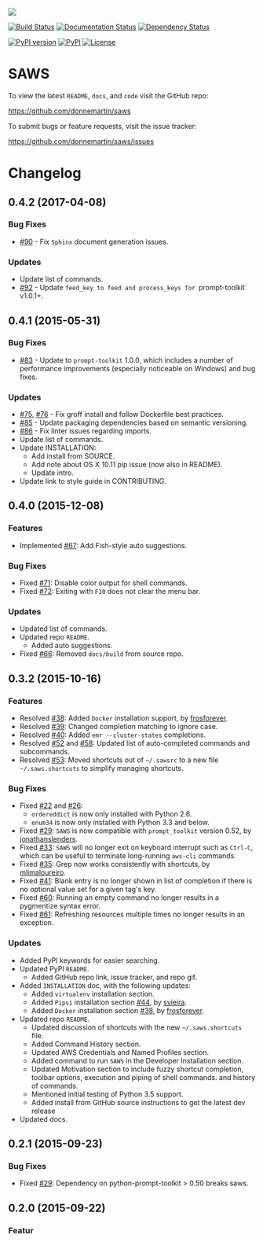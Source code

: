 ![](http://i.imgur.com/vzC5zmA.gif)

[![Build Status](https://travis-ci.org/donnemartin/saws.svg?branch=master)](https://travis-ci.org/donnemartin/saws) [![Documentation Status](https://readthedocs.org/projects/saws/badge/?version=latest)](http://saws.readthedocs.org/en/latest/?badge=latest) [![Dependency Status](https://gemnasium.com/donnemartin/saws.svg)](https://gemnasium.com/donnemartin/saws)

[![PyPI version](https://badge.fury.io/py/saws.svg)](http://badge.fury.io/py/saws) [![PyPI](https://img.shields.io/pypi/pyversions/saws.svg)](https://pypi.python.org/pypi/saws/) [![License](http://img.shields.io/:license-apache-blue.svg)](http://www.apache.org/licenses/LICENSE-2.0.html)

SAWS
====

To view the latest `README`, `docs`, and `code` visit the GitHub repo:

https://github.com/donnemartin/saws

To submit bugs or feature requests, visit the issue tracker:

https://github.com/donnemartin/saws/issues

Changelog
=========

0.4.2 (2017-04-08)
------------------

### Bug Fixes

* [#90](https://github.com/donnemartin/saws/pull/90) - Fix `Sphinx` document generation issues.

### Updates

* Update list of commands.
* [#92](https://github.com/donnemartin/saws/pull/92) - Update `feed_key to feed and process_keys for `prompt-toolkit` v1.0.1+.

0.4.1 (2015-05-31)
------------------

### Bug Fixes

* [#83](https://github.com/donnemartin/saws/pull/83) - Update to `prompt-toolkit` 1.0.0, which includes a number of performance improvements (especially noticeable on Windows) and bug fixes.

### Updates

* [#75](https://github.com/donnemartin/saws/pull/75), [#76](https://github.com/donnemartin/saws/pull/76) - Fix groff install and follow Dockerfile best practices.
* [#85](https://github.com/donnemartin/saws/pull/85) - Update packaging dependencies based on semantic versioning.
* [#86](https://github.com/donnemartin/saws/pull/86) - Fix linter issues regarding imports.
* Update list of commands.
* Update INSTALLATION:
    * Add install from SOURCE.
    * Add note about OS X 10.11 pip issue (now also in README).
    * Update intro.
* Update link to style guide in CONTRIBUTING.

0.4.0 (2015-12-08)
------------------

### Features

* Implemented [#67](https://github.com/donnemartin/saws/issues/67): Add Fish-style auto suggestions.

### Bug Fixes

* Fixed [#71](https://github.com/donnemartin/saws/issues/71): Disable color output for shell commands.
* Fixed [#72](https://github.com/donnemartin/saws/issues/72): Exiting with `F10` does not clear the menu bar.

### Updates

* Updated list of commands.
* Updated repo `README`.
    * Added auto suggestions.
* Fixed [#66](https://github.com/donnemartin/saws/issues/38): Removed `docs/build` from source repo.

0.3.2 (2015-10-16)
------------------

### Features

* Resolved [#38](https://github.com/donnemartin/saws/issues/38): Added `Docker` installation support, by [frosforever](https://github.com/frosforever).
* Resolved [#39](https://github.com/donnemartin/saws/issues/39): Changed completion matching to ignore case.
* Resolved [#40](https://github.com/donnemartin/saws/issues/40): Added `emr --cluster-states` completions.
* Resolved [#52](https://github.com/donnemartin/saws/issues/52) and [#58](https://github.com/donnemartin/saws/issues/58): Updated list of auto-completed commands and subcommands.
* Resolved [#53](https://github.com/donnemartin/saws/issues/53): Moved shortcuts out of `~/.sawsrc` to a new file `~/.saws.shortcuts` to simplify managing shortcuts.

### Bug Fixes

* Fixed [#22](https://github.com/donnemartin/saws/issues/22) and [#26](https://github.com/donnemartin/saws/issues/26):
    * `ordereddict` is now only installed with Python 2.6.
    * `enum34` is now only installed with Python 3.3 and below.
* Fixed [#29](https://github.com/donnemartin/saws/issues/29): `SAWS` is now compatible with  `prompt_toolkit` version 0.52, by [jonathanslenders](https://github.com/jonathanslenders).
* Fixed [#33](https://github.com/donnemartin/saws/issues/29): `SAWS` will no longer exit on keyboard interrupt such as `Ctrl-C`, which can be useful to terminate long-running `aws-cli` commands.
* Fixed [#35](https://github.com/donnemartin/saws/issues/35): Grep now works consistently with shortcuts, by [mlimaloureiro](https://github.com/mlimaloureiro).
* Fixed [#41](https://github.com/donnemartin/saws/issues/41): Blank entry is no longer shown in list of completion if there is no optional value set for a given tag's key.
* Fixed [#60](https://github.com/donnemartin/saws/issues/60): Running an empty command no longer results in a pygmentize syntax error.
* Fixed [#61](https://github.com/donnemartin/saws/issues/61): Refreshing resources multiple times no longer results in an exception.

### Updates

* Added PyPI keywords for easier searching.
* Updated PyPI `README`.
    * Added GitHub repo link, issue tracker, and repo gif.
* Added `INSTALLATION` doc, with the following updates:
    * Added `virtualenv` installation section.
    * Added `Pipsi` installation section [#44](https://github.com/donnemartin/saws/issues/44), by [svieira](https://github.com/svieira).
    * Added `Docker` installation section [#38](https://github.com/donnemartin/saws/issues/38), by [frosforever](https://github.com/frosforever).
* Updated repo `README`.
    * Updated discussion of shortcuts with the new `~/.saws.shortcuts` file.
    * Added Command History section.
    * Updated AWS Credentials and Named Profiles section.
    * Added command to run `SAWS` in the Developer Installation section.
    * Updated Motivation section to include fuzzy shortcut completion, toolbar options, execution and piping of shell commands. and history of commands.
    * Mentioned initial testing of Python 3.5 support.
    * Added install from GitHub source instructions to get the latest dev release
* Updated docs.

0.2.1 (2015-09-23)
------------------

### Bug Fixes

- Fixed [#29](https://github.com/donnemartin/saws/issues/29): Dependency on python-prompt-toolkit > 0.50 breaks saws.

0.2.0 (2015-09-22)
------------------

### Featur